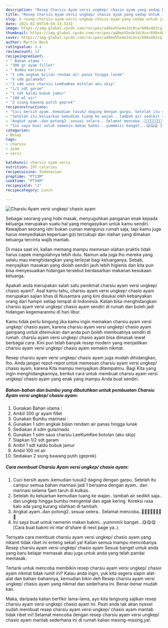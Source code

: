 ```yaml
---
description: "Resep Charsiu Ayam versi ungkep/ chasio ayam yang sedap Untuk Jualan"
title: "Resep Charsiu Ayam versi ungkep/ chasio ayam yang sedap Untuk Jualan"
slug: 6-resep-charsiu-ayam-versi-ungkep-chasio-ayam-yang-sedap-untuk-jualan
date: 2021-02-05T19:54:13.523Z
image: https://img-global.cpcdn.com/recipes/a40ee55e4e1dc9ce/680x482cq70/charsiu-ayam-versi-ungkep-chasio-ayam-foto-resep-utama.jpg
thumbnail: https://img-global.cpcdn.com/recipes/a40ee55e4e1dc9ce/680x482cq70/charsiu-ayam-versi-ungkep-chasio-ayam-foto-resep-utama.jpg
cover: https://img-global.cpcdn.com/recipes/a40ee55e4e1dc9ce/680x482cq70/charsiu-ayam-versi-ungkep-chasio-ayam-foto-resep-utama.jpg
author: Myrtie Beck
ratingvalue: 3.4
reviewcount: 12
recipeingredient:
- " Bahan utama "
- "300 gr ayam fillet"
- " Bumbu marinasi "
- "1 sdm angkak bijian rendam air panas hingga lunak"
- "4 sdm gulamadu"
- "1 sdm saus charsiu LeeKumKee botolan aku skip"
- "1/2 sdt garam"
- "1 sdt kaldu bubuk jamur"
- "100 ml air"
- "2 siung bawang putih geprek"
recipeinstructions:
- "Cuci bersih ayam..kemudian tusuk2 daging dengan garpu. Setelah itu campur semua bahan marinasi jadi 1 bersama dengan ayam.. dan marinasi selama 1jam taruh di kulkas.."
- "Setelah itu keluarkan kemudian tuang ke wajan.. tambah air sedikit saja.. dan ungkep hingga bumbu mengental dan agak kering. Koreksi rasa kalo ada yang kurang silahkan di tambah."
- "Angkat ayam..dan potong2..sesuai selera.. Selamat mencoba..🙏🙏🥰🥰🤗🤗💪💪"
- "Ini saya buat untuk nemenin makan bakmi...yummmiii banget...😋😋😋 [Cara buat bakmi ini ntar di&#39;share di next page ya..)"
categories:
- Resep
tags:
- charsiu
- ayam
- versi

katakunci: charsiu ayam versi 
nutrition: 297 calories
recipecuisine: Indonesian
preptime: "PT13M"
cooktime: "PT34M"
recipeyield: "2"
recipecategory: Lunch

---
```



![Charsiu Ayam versi ungkep/ chasio ayam](https://img-global.cpcdn.com/recipes/a40ee55e4e1dc9ce/680x482cq70/charsiu-ayam-versi-ungkep-chasio-ayam-foto-resep-utama.jpg)

Sebagai seorang yang hobi masak, menyuguhkan panganan enak kepada keluarga merupakan suatu hal yang mengasyikan untuk kamu sendiri. Kewajiban seorang istri bukan cuman mengurus rumah saja, tapi kamu juga harus menyediakan keperluan gizi tercukupi dan olahan yang dimakan keluarga tercinta wajib mantab.

Di masa  saat ini, kalian memang mampu memesan olahan praktis tidak harus capek mengolahnya lebih dulu. Namun ada juga lho mereka yang selalu mau menghidangkan yang terlezat bagi keluarganya. Sebab, menyajikan masakan yang diolah sendiri jauh lebih higienis dan kita pun bisa menyesuaikan hidangan tersebut berdasarkan makanan kesukaan keluarga. 



Apakah anda merupakan salah satu penikmat charsiu ayam versi ungkep/ chasio ayam?. Asal kamu tahu, charsiu ayam versi ungkep/ chasio ayam merupakan sajian khas di Nusantara yang kini disukai oleh kebanyakan orang dari hampir setiap tempat di Indonesia. Kalian bisa menghidangkan charsiu ayam versi ungkep/ chasio ayam sendiri di rumah dan boleh jadi hidangan kegemaranmu di hari libur.

Kamu tidak perlu bingung jika kamu ingin memakan charsiu ayam versi ungkep/ chasio ayam, karena charsiu ayam versi ungkep/ chasio ayam gampang untuk ditemukan dan anda pun boleh membuatnya sendiri di rumah. charsiu ayam versi ungkep/ chasio ayam bisa dimasak lewat berbagai cara. Kini pun telah banyak resep modern yang menjadikan charsiu ayam versi ungkep/ chasio ayam semakin nikmat.

Resep charsiu ayam versi ungkep/ chasio ayam juga mudah dihidangkan, lho. Anda jangan repot-repot untuk memesan charsiu ayam versi ungkep/ chasio ayam, karena Kita mampu menyajikan ditempatmu. Bagi Kita yang ingin menghidangkannya, berikut cara untuk membuat charsiu ayam versi ungkep/ chasio ayam yang enak yang mampu Anda buat sendiri.

<!--inarticleads1-->

##### Bahan-bahan dan bumbu yang dibutuhkan untuk pembuatan Charsiu Ayam versi ungkep/ chasio ayam:

1. Gunakan  Bahan utama :
1. Ambil 300 gr ayam fillet
1. Gunakan  Bumbu marinasi :
1. Gunakan 1 sdm angkak bijian rendam air panas hingga lunak
1. Sediakan 4 sdm gula/madu
1. Gunakan 1 sdm saus charsiu LeeKumKee botolan (aku skip)
1. Siapkan 1/2 sdt garam
1. Ambil 1 sdt kaldu bubuk jamur
1. Ambil 100 ml air
1. Sediakan 2 siung bawang putih (geprek)




<!--inarticleads2-->

##### Cara membuat Charsiu Ayam versi ungkep/ chasio ayam:

1. Cuci bersih ayam..kemudian tusuk2 daging dengan garpu. Setelah itu campur semua bahan marinasi jadi 1 bersama dengan ayam.. dan marinasi selama 1jam taruh di kulkas..
1. Setelah itu keluarkan kemudian tuang ke wajan.. tambah air sedikit saja.. dan ungkep hingga bumbu mengental dan agak kering. Koreksi rasa kalo ada yang kurang silahkan di tambah.
1. Angkat ayam..dan potong2..sesuai selera.. Selamat mencoba..🙏🙏🥰🥰🤗🤗💪💪
1. Ini saya buat untuk nemenin makan bakmi...yummmiii banget...😋😋😋 [Cara buat bakmi ini ntar di&#39;share di next page ya..)




Ternyata cara membuat charsiu ayam versi ungkep/ chasio ayam yang nikamt tidak ribet ini enteng sekali ya! Kalian semua mampu mencobanya. Resep charsiu ayam versi ungkep/ chasio ayam Sesuai banget untuk anda yang baru belajar memasak atau juga untuk anda yang telah pandai memasak.

Tertarik untuk mencoba membikin resep charsiu ayam versi ungkep/ chasio ayam nikmat tidak rumit ini? Kalau anda ingin, yuk kita segera siapin alat-alat dan bahan-bahannya, kemudian bikin deh Resep charsiu ayam versi ungkep/ chasio ayam yang nikmat dan sederhana ini. Benar-benar mudah kan. 

Maka, daripada kalian berfikir lama-lama, ayo kita langsung sajikan resep charsiu ayam versi ungkep/ chasio ayam ini. Pasti anda tak akan nyesel sudah membuat resep charsiu ayam versi ungkep/ chasio ayam mantab tidak ribet ini! Selamat mencoba dengan resep charsiu ayam versi ungkep/ chasio ayam mantab sederhana ini di rumah kalian masing-masing,ya!.

